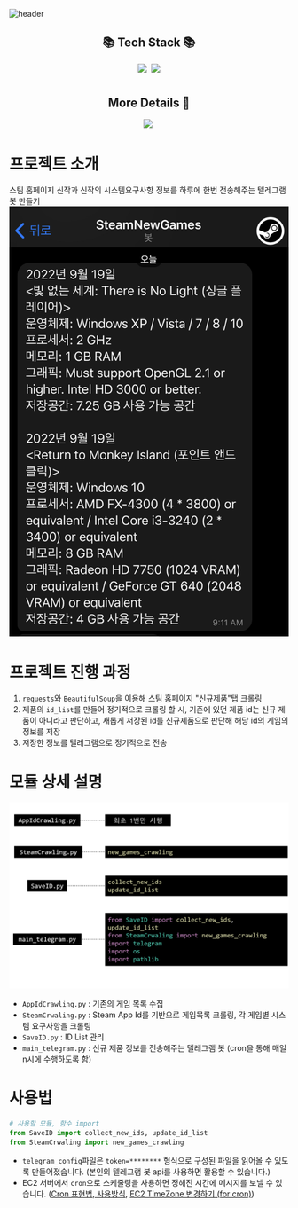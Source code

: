 ![header](https://capsule-render.vercel.app/api?type=waving&color=auto&height=250&section=header&text=스팀게임%20신작%20알리미&fontSize=70)

<h2 align="center">📚 Tech Stack 📚</h2>
<p align="center">
  <img src="https://img.shields.io/badge/Python-3766AB?style=flat&logo=Python&logoColor=white"/></a>&nbsp
  <img src="https://img.shields.io/badge/AWS-232F3E?style=flat&logo=Amazon AWS&logoColor=white"/> 
</p>

#

<h2 align="center"> More Details 🌱</h2>
<p align ="center">
  <a href="https://velog.io/@seulki971227/series/%ED%8C%8C%EC%9D%B4%EC%8D%AC%ED%81%AC%EB%A1%A4%EB%A7%81"><img src="https://img.shields.io/badge/Velog-20C997?style=flat&logo=Velog&logoColor=white"></a>&nbsp
</p>

#

# 프로젝트 소개
스팀 홈페이지 신작과 신작의 시스템요구사항 정보를 하루에 한번 전송해주는 텔레그램 봇 만들기   
![텔레그램스샷](img/telegram.jpg)

# 프로젝트 진행 과정
1. `requests`와 `BeautifulSoup`을 이용해 스팀 홈페이지 "신규제품"탭 크롤링
2. 제품의 `id_list`를 만들어 정기적으로 크롤링 할 시, 기존에 있던 제품 id는 신규 제품이 아니라고 판단하고, 새롭게 저장된 id를 신규제품으로 판단해 해당 id의 게임의 정보를 저장
3. 저장한 정보를 텔레그램으로 정기적으로 전송

# 모듈 상세 설명
![구성](img/pypy.png)
- `AppIdCrawling.py`
: 기존의 게임 목록 수집
- `SteamCrwaling.py`
: Steam App Id를 기반으로 게임목록 크롤링, 각 게임별 시스템 요구사항을 크롤링
- `SaveID.py`
: ID List 관리
- `main_telegram.py`
: 신규 제품 정보를 전송해주는 텔레그램 봇
(cron을 통해 매일 n시에 수행하도록 함)

# 사용법
```python
# 사용할 모듈, 함수 import
from SaveID import collect_new_ids, update_id_list
from SteamCrwaling import new_games_crawling
```
- `telegram_config`파일은 `token=********` 형식으로 구성된 파일을 읽어올 수 있도록 만들어졌습니다. (본인의 텔레그램 봇 api를 사용하면 활용할 수 있습니다.)
- EC2 서버에서 `cron`으로 스케줄링을 사용하면 정해진 시간에 메시지를 보낼 수 있습니다. ([Cron 표현법, 사용방식](https://velog.io/@seulki971227/Cron-%ED%81%AC%EB%A1%A0Cron-%ED%91%9C%ED%98%84%EC%8B%9D-%EC%82%AC%EC%9A%A9%EB%B2%95), [EC2 TimeZone 변경하기 (for cron)](https://velog.io/@seulki971227/AWS-EC2-TimeZone-%EB%B3%80%EA%B2%BD%ED%95%98%EA%B8%B0-for-cron))
